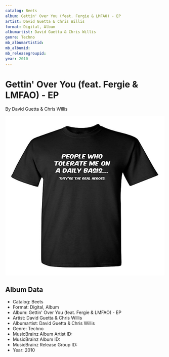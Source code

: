 ```yaml
---
catalog: Beets
album: Gettin' Over You (feat. Fergie & LMFAO) - EP
artist: David Guetta & Chris Willis
format: Digital, Album
albumartist: David Guetta & Chris Willis
genre: Techno
mb_albumartistid: 
mb_albumid: 
mb_releasegroupid: 
year: 2010
---
```


# Gettin' Over You (feat. Fergie & LMFAO) - EP

By David Guetta & Chris Willis

![](../../assets/beetscovers/David_Guetta_and_Chris_Willis-Gettin_Over_You_feat_Fergie_and_LMFAO_-_EP.jpg)

## Album Data

- Catalog: Beets
- Format: Digital, Album
- Album: Gettin' Over You (feat. Fergie & LMFAO) - EP
- Artist: David Guetta & Chris Willis
- Albumartist: David Guetta & Chris Willis
- Genre: Techno
- MusicBrainz Album Artist ID: 
- MusicBrainz Album ID: 
- MusicBrainz Release Group ID: 
- Year: 2010

